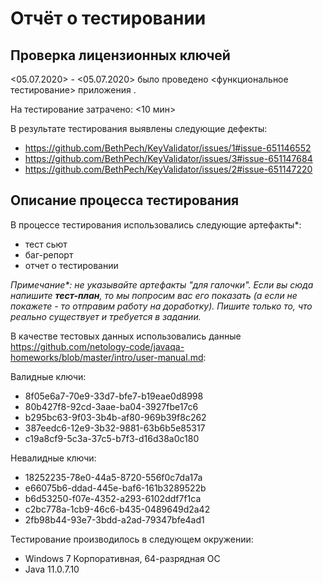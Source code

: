 # Отчёт о тестировании <Legacy>

## Проверка лицензионных ключей

<05.07.2020> - <05.07.2020> было проведено <функциональное тестирование> приложения <KeyValidator>.

На тестирование затрачено: <10 мин>

В результате тестирования выявлены следующие дефекты:
* https://github.com/BethPech/KeyValidator/issues/1#issue-651146552
* https://github.com/BethPech/KeyValidator/issues/3#issue-651147684
* https://github.com/BethPech/KeyValidator/issues/2#issue-651147220

## Описание процесса тестирования

В процессе тестирования использовались следующие артефакты*:
* тест сьют
* баг-репорт
* отчет о тестировании

*Примечание\*: не указывайте артефакты "для галочки". Если вы сюда напишите **тест-план**, то мы попросим вас его показать (а если не покажете - то отправим работу на доработку). Пишите только то, что реально существует и требуется в задании.*

В качестве тестовых данных использовались данные https://github.com/netology-code/javaqa-homeworks/blob/master/intro/user-manual.md:

Валидные ключи:

* 8f05e6a7-70e9-33d7-bfe7-b19eae0d8998
* 80b427f8-92cd-3aae-ba04-3927fbe17c6
* b295bc63-9f03-3b4b-af80-969b39f8c262
* 387eedc6-12e9-3b32-9881-63b6b5e85317
* c19a8cf9-5c3a-37c5-b7f3-d16d38a0c180

Невалидные ключи:

* 18252235-78e0-44a5-8720-556f0c7da17a
* e66075b6-ddad-445e-baf6-161b3289522b
* b6d53250-f07e-4352-a293-6102ddf7f1ca
* c2bc778a-1cb9-46c6-b435-0489649d2a42
* 2fb98b44-93e7-3bdd-a2ad-79347bfe4ad1

Тестирование производилось в следующем окружении:
* Windows 7 Корпоративная, 64-разрядная ОС
* Java 11.0.7.10

